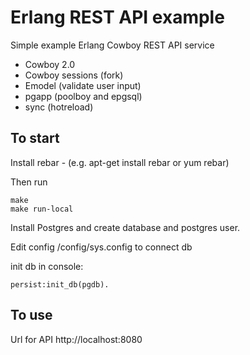 # Erlang REST API example
Simple example Erlang Cowboy REST API service
- Cowboy 2.0
- Cowboy sessions (fork)
- Emodel (validate user input)
- pgapp (poolboy and epgsql)
- sync (hotreload)
## To start

Install rebar  - (e.g. apt-get install rebar or yum rebar)

Then run
```
make
make run-local
```
Install Postgres and create database and postgres user.

Edit config /config/sys.config to connect db

init db in console:
```
persist:init_db(pgdb).
```
## To use
Url for API http://localhost:8080

